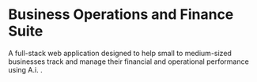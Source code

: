 # Business Operations and Finance Suite

A full-stack web application designed to help small to medium-sized businesses track and manage their financial and operational performance using A.i. .
